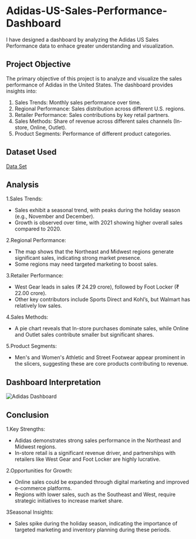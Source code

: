 # Adidas-US-Sales-Performance-Dashboard
I have designed a dashboard by analyzing the Adidas US Sales Performance data to enhace greater understanding and visualization.
## Project Objective
The primary objective of this project is to analyze and visualize the sales performance of Adidas in the United States. The dashboard provides insights into:
1. Sales Trends: Monthly sales performance over time.
2. Regional Performance: Sales distribution across different U.S. regions.
3. Retailer Performance: Sales contributions by key retail partners.
4. Sales Methods: Share of revenue across different sales channels (In-store, Online, Outlet).
5. Product Segments: Performance of different product categories.

## Dataset Used
<a href="https://github.com/Linu-1234/Adidas-US-Sales-Performance-Dashboard/blob/main/Adidas-Dashboard-START.xlsx">Data Set</a>

## Analysis
1.Sales Trends:
- Sales exhibit a seasonal trend, with peaks during the holiday season (e.g., November and December).
- Growth is observed over time, with 2021 showing higher overall sales compared to 2020.

2.Regional Performance:
- The map shows that the Northeast and Midwest regions generate significant sales, indicating strong market presence.
- Some regions may need targeted marketing to boost sales.

3.Retailer Performance:
- West Gear leads in sales (₹ 24.29 crore), followed by Foot Locker (₹ 22.00 crore).
- Other key contributors include Sports Direct and Kohl’s, but Walmart has relatively low sales.

4.Sales Methods:
- A pie chart reveals that In-store purchases dominate sales, while Online and Outlet sales contribute smaller but significant shares.

5.Product Segments:
- Men's and Women's Athletic and Street Footwear appear prominent in the slicers, suggesting these are core products contributing to revenue.

## Dashboard Interpretation
![Adidas Dashboard](https://github.com/user-attachments/assets/ab11db54-a7ea-4027-8859-f6ae59fc8527)

## Conclusion
1.Key Strengths:
- Adidas demonstrates strong sales performance in the Northeast and Midwest regions.
- In-store retail is a significant revenue driver, and partnerships with retailers like West Gear and Foot Locker are highly lucrative.

2.Opportunities for Growth:
- Online sales could be expanded through digital marketing and improved e-commerce platforms.
- Regions with lower sales, such as the Southeast and West, require strategic initiatives to increase market share.

3Seasonal Insights:
- Sales spike during the holiday season, indicating the importance of targeted marketing and inventory planning during these periods.
